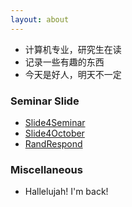 ```yaml
---
layout: about
---
```


- 计算机专业，研究生在读
- 记录一些有趣的东西
- 今天是好人，明天不一定

### Seminar Slide
- [Slide4Seminar](https://slide4seminar.netlify.app/)
- [Slide4October](https://slide4october.netlify.app/)
- [RandRespond](https://randrespond.netlify.app/)

### Miscellaneous

- Hallelujah! I'm back!
